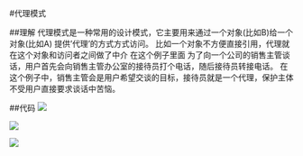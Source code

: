 #代理模式

##理解
代理模式是一种常用的设计模式，它主要用来通过一个对象(比如B)给一个对象(比如A) 提供’代理’的方式方式访问。
比如一个对象不方便直接引用，代理就在这个对象和访问者之间做了中介
在这个例子里面 为了向一个公司的销售主管谈话，用户首先会向销售主管办公室的接待员打个电话，随后接待员转接电话。
在这个例子中，销售主管会是用户希望交谈的目标，接待员就是一个代理，保护主体不受用户直接要求谈话中苦恼。

##代码
![](https://img-blog.csdnimg.cn/2019042511400470.PNG?x-oss-process=image/watermark,type_ZmFuZ3poZW5naGVpdGk,shadow_10,text_aHR0cHM6Ly9ibG9nLmNzZG4ubmV0L3FxXzQzOTE5Nzkw,size_16,color_FFFFFF,t_70)

![](https://img-blog.csdnimg.cn/20190425114029530.PNG?x-oss-process=image/watermark,type_ZmFuZ3poZW5naGVpdGk,shadow_10,text_aHR0cHM6Ly9ibG9nLmNzZG4ubmV0L3FxXzQzOTE5Nzkw,size_16,color_FFFFFF,t_70)

![](https://img-blog.csdnimg.cn/20190425114056942.PNG?x-oss-process=image/watermark,type_ZmFuZ3poZW5naGVpdGk,shadow_10,text_aHR0cHM6Ly9ibG9nLmNzZG4ubmV0L3FxXzQzOTE5Nzkw,size_16,color_FFFFFF,t_70)
